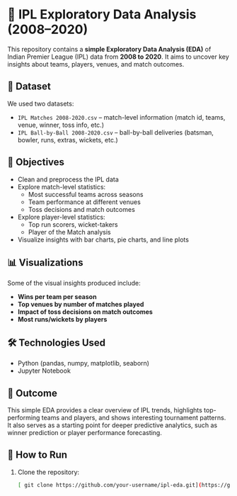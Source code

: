 # 🏏 IPL Exploratory Data Analysis (2008–2020)

This repository contains a **simple Exploratory Data Analysis (EDA)** of Indian Premier League (IPL) data from **2008 to 2020**. It aims to uncover key insights about teams, players, venues, and match outcomes.

## 📂 Dataset
We used two datasets:
- `IPL Matches 2008-2020.csv` – match-level information (match id, teams, venue, winner, toss info, etc.)
- `IPL Ball-by-Ball 2008-2020.csv` – ball-by-ball deliveries (batsman, bowler, runs, extras, wickets, etc.)

## 📝 Objectives
- Clean and preprocess the IPL data
- Explore match-level statistics:
  - Most successful teams across seasons
  - Team performance at different venues
  - Toss decisions and match outcomes
- Explore player-level statistics:
  - Top run scorers, wicket-takers
  - Player of the Match analysis
- Visualize insights with bar charts, pie charts, and line plots

## 📊 Visualizations
Some of the visual insights produced include:
- **Wins per team per season**
- **Top venues by number of matches played**
- **Impact of toss decisions on match outcomes**
- **Most runs/wickets by players**

## 🛠️ Technologies Used
- Python (pandas, numpy, matplotlib, seaborn)
- Jupyter Notebook

## 🚀 Outcome
This simple EDA provides a clear overview of IPL trends, highlights top-performing teams and players, and shows interesting tournament patterns. It also serves as a starting point for deeper predictive analytics, such as winner prediction or player performance forecasting.

## 📌 How to Run
1. Clone the repository:
   ```bash
   [ git clone https://github.com/your-username/ipl-eda.git](https://github.com/krushna8767/IPL_EDA_Mini_Project.git)
